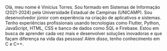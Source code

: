 Olá, meu nome é Vinícius Torres. Sou formado em Sistemas de Informação (2021-2024) pela Universidade Estadual de Campinas (UNICAMP). Sou desenvolvedor júnior com experiência na criação de aplicativos e sistemas. Tenho experiências profissionais usando tecnologias como Flutter, Python, JavaScript, HTML, CSS e banco de dados como SQL e Firebase. Estou em busca de aprender cada vez mais e desenvolver soluções inovadoras e que façam diferença na vida das pessoas! Além disso, tenho conhecimento em C e C++.

